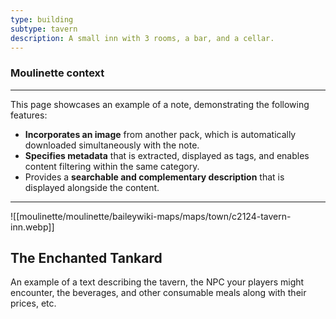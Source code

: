 ```yaml
---
type: building
subtype: tavern
description: A small inn with 3 rooms, a bar, and a cellar.
---
```

### Moulinette context
---
This page showcases an example of a note, demonstrating the following features:
* **Incorporates an image** from another pack, which is automatically downloaded simultaneously with the note.
* **Specifies metadata** that is extracted, displayed as tags, and enables content filtering within the same category.
* Provides a **searchable and complementary description** that is displayed alongside the content.
---

![[moulinette/moulinette/baileywiki-maps/maps/town/c2124-tavern-inn.webp]]
## The Enchanted Tankard

An example of a text describing the tavern, the NPC your players might encounter, the beverages, and other consumable meals along with their prices, etc.